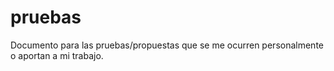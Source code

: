 # pruebas
Documento para las pruebas/propuestas que se me ocurren personalmente o aportan a mi trabajo.
